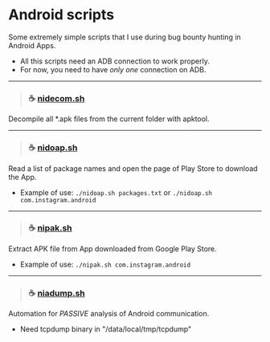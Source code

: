 # Android scripts
Some extremely simple scripts that I use during bug bounty hunting in Android Apps.
- All this scripts need an ADB connection to work properly.
- For now, you need to have *only one* connection on ADB.

---
>### ☕ [nidecom.sh](https://github.com/i5nipe/android-scripts/blob/master/nidecom.sh)
Decompile all *.apk files from the current folder with apktool.

---
>### ☕ [nidoap.sh](https://github.com/i5nipe/android-scripts/blob/master/nidoap.sh)
Read a list of package names and open the page of Play Store to download the App.
- Example of use: `./nidoap.sh packages.txt` or `./nidoap.sh com.instagram.android`

---
>### ☕ [nipak.sh](https://github.com/i5nipe/android-scripts/blob/master/nipak.sh)
Extract APK file from App downloaded from Google Play Store.
- Example of use: `./nipak.sh com.instagram.android`

---
>### ☕ [niadump.sh](https://github.com/i5nipe/android-scripts/blob/master/niadump.sh)
Automation for *PASSIVE* analysis of Android communication.
- Need tcpdump binary in "/data/local/tmp/tcpdump"
